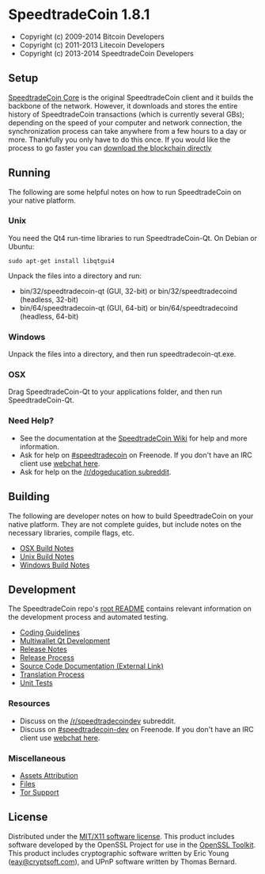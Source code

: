 SpeedtradeCoin 1.8.1
====================

* Copyright (c) 2009-2014 Bitcoin Developers
* Copyright (c) 2011-2013 Litecoin Developers
* Copyright (c) 2013-2014 SpeedtradeCoin Developers


Setup
---------------------
[SpeedtradeCoin Core](http://speedtradecoin.com/en/download) is the original SpeedtradeCoin client and it builds the backbone of the network. However, it downloads and stores the entire history of SpeedtradeCoin transactions (which is currently several GBs); depending on the speed of your computer and network connection, the synchronization process can take anywhere from a few hours to a day or more. Thankfully you only have to do this once. If you would like the process to go faster you can [download the blockchain directly](bootstrap.md)

Running
---------------------
The following are some helpful notes on how to run SpeedtradeCoin on your native platform. 

### Unix

You need the Qt4 run-time libraries to run SpeedtradeCoin-Qt. On Debian or Ubuntu:

	sudo apt-get install libqtgui4

Unpack the files into a directory and run:

- bin/32/speedtradecoin-qt (GUI, 32-bit) or bin/32/speedtradecoind (headless, 32-bit)
- bin/64/speedtradecoin-qt (GUI, 64-bit) or bin/64/speedtradecoind (headless, 64-bit)



### Windows

Unpack the files into a directory, and then run speedtradecoin-qt.exe.

### OSX

Drag SpeedtradeCoin-Qt to your applications folder, and then run SpeedtradeCoin-Qt.

### Need Help?

* See the documentation at the [SpeedtradeCoin Wiki](http://dogeco.in/)
for help and more information.
* Ask for help on [#speedtradecoin](http://webchat.freenode.net?channels=speedtradecoin) on Freenode. If you don't have an IRC client use [webchat here](http://webchat.freenode.net?channels=speedtradecoin).
* Ask for help on the [/r/dogeducation subreddit](http://reddit.com/r/dogeducation).

Building
---------------------
The following are developer notes on how to build SpeedtradeCoin on your native platform. They are not complete guides, but include notes on the necessary libraries, compile flags, etc.

- [OSX Build Notes](build-osx.md)
- [Unix Build Notes](build-unix.md)
- [Windows Build Notes](build-msw.md)

Development
---------------------
The SpeedtradeCoin repo's [root README](https://github.com/speedtradecoin/speedtradecoin/blob/master/README.md) contains relevant information on the development process and automated testing.

- [Coding Guidelines](coding.md)
- [Multiwallet Qt Development](multiwallet-qt.md)
- [Release Notes](release-notes.md)
- [Release Process](release-process.md)
- [Source Code Documentation (External Link)](https://dev.visucore.com/bitcoin/doxygen/)
- [Translation Process](translation_process.md)
- [Unit Tests](unit-tests.md)

### Resources
* Discuss on the [/r/speedtradecoindev](http://www.reddit.com/r/speedtradecoindev) subreddit.
* Discuss on [#speedtradecoin-dev](http://webchat.freenode.net/?channels=speedtradecoin-dev) on Freenode. If you don't have an IRC client use [webchat here](http://webchat.freenode.net/?channels=speedtradecoin-dev).

### Miscellaneous
- [Assets Attribution](assets-attribution.md)
- [Files](files.md)
- [Tor Support](tor.md)

License
---------------------
Distributed under the [MIT/X11 software license](http://www.opensource.org/licenses/mit-license.php).
This product includes software developed by the OpenSSL Project for use in the [OpenSSL Toolkit](http://www.openssl.org/). This product includes
cryptographic software written by Eric Young ([eay@cryptsoft.com](mailto:eay@cryptsoft.com)), and UPnP software written by Thomas Bernard.
